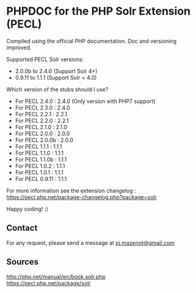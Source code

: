 # PHPDOC for the PHP Solr Extension (PECL)

Compiled using the official PHP documentation. Doc and versioning improved.

Supported PECL Solr versions:
- 2.0.0b to 2.4.0 (Support Solr 4+)
- 0.9.11 to 1.1.1 (Support Solr < 4.0)

Which version of the stubs should I use?

- For PECL 2.4.0 : 2.4.0 (Only version with PHP7 support)
- For PECL 2.3.0 : 2.4.0
- For PECL 2.2.1 : 2.2.1
- For PECL 2.2.0 : 2.2.1
- For PECL 2.1.0 : 2.1.0
- For PECL 2.0.0 : 2.0.0
- For PECL 2.0.0b : 2.0.0
- For PECL 1.1.1 : 1.1.1
- For PECL 1.1.0 : 1.1.1
- For PECL 1.1.0b : 1.1.1
- For PECL 1.0.2 : 1.1.1
- For PECL 1.0.1 : 1.1.1
- For PECL 0.9.11 : 1.1.1

For more information see the extension changelog :
https://pecl.php.net/package-changelog.php?package=solr

Happy coding! :)

## Contact

For any request, please send a message at pj.mazenot@gmail.com

## Sources

http://php.net/manual/en/book.solr.php  
https://pecl.php.net/package/solr